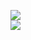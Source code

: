 [![](https://img.shields.io/badge/Made%20With-Github%20Spray-lightgrey.svg?style=for-the-badge&logo=github)](https://github.com/Annihil/github-spray#7034)  
[![](https://i.imgur.com/2DrTn0Z.gif)](https://github.com/Annihil/github-spray)